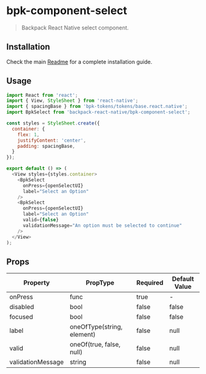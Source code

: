 # bpk-component-select

> Backpack React Native select component.

## Installation

Check the main [Readme](https://github.com/skyscanner/backpack-react-native#usage) for a complete installation guide.

## Usage

```js
import React from 'react';
import { View, StyleSheet } from 'react-native';
import { spacingBase } from 'bpk-tokens/tokens/base.react.native';
import BpkSelect from 'backpack-react-native/bpk-component-select';

const styles = StyleSheet.create({
  container: {
    flex: 1,
    justifyContent: 'center',
    padding: spacingBase,
  }
});

export default () => (
  <View styles={styles.container>
    <BpkSelect
      onPress={openSelectUI}
      label="Select an Option"
    />
    <BpkSelect
      onPress={openSelectUI}
      label="Select an Option"
      valid={false}
      validationMessage="An option must be selected to continue"
    />
  </View>
);
```

## Props

| Property             | PropType                              | Required | Default Value |
| -----------          | ------------------------------------- | -------- | ------------- |
| onPress              | func                                  | true     | -             |
| disabled             | bool                                  | false    | false         |
| focused              | bool                                  | false    | false         |
| label                | oneOfType(string, element)            | false    | null          |
| valid                | oneOf(true, false, null)              | false    | null          |
| validationMessage    | string                                | false    | null          |

